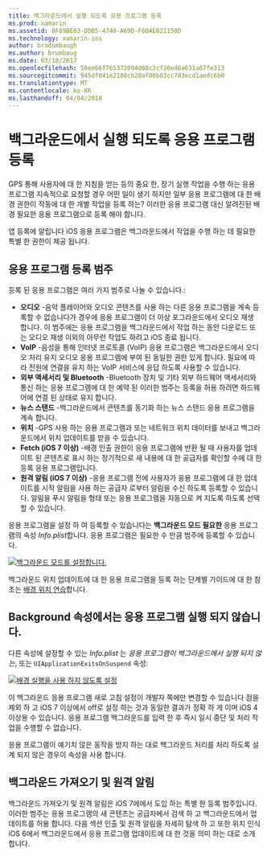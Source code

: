```yaml
---
title: 백그라운드에서 실행 되도록 응용 프로그램 등록
ms.prod: xamarin
ms.assetid: 8F89BE63-DDB5-4740-A69D-F60AEB21150D
ms.technology: xamarin-ios
author: bradumbaugh
ms.author: brumbaug
ms.date: 03/18/2017
ms.openlocfilehash: 58ee68f765372094d68c3cf30ed6a631a67fe313
ms.sourcegitcommit: 945df041e2180cb20af08b83cc703ecd1aedc6b0
ms.translationtype: MT
ms.contentlocale: ko-KR
ms.lasthandoff: 04/04/2018
---
```

# <a name="registering-applications-to-run-in-the-background"></a>백그라운드에서 실행 되도록 응용 프로그램 등록

GPS 통해 사용자에 대 한 지침을 얻는 등의 중요 한, 장기 실행 작업을 수행 하는 응용 프로그램 지속적으로 요청할 경우 어떤 일이 생기 하지만 일부 응용 프로그램에 대 한 배경 권한이 작동에 대 한 개별 작업을 등록 하는? 이러한 응용 프로그램 대신 알려진된 배경 필요한 응용 프로그램으로 등록 해야 합니다.

앱 등록에 알립니다 iOS 응용 프로그램은 백그라운드에서 작업을 수행 하는 데 필요한 특별 한 권한이 제공 됩니다.

## <a name="application-registration-categories"></a>응용 프로그램 등록 범주

등록 된 응용 프로그램은 여러 가지 범주로 나눌 수 있습니다.:

-  **오디오** -음악 플레이어와 오디오 콘텐츠를 사용 하는 다른 응용 프로그램을 계속 등록할 수 없습니다가 경우에 응용 프로그램이 더 이상 포그라운드에서 오디오 재생 합니다. 이 범주에는 응용 프로그램을 백그라운드에서 작업 하는 동안 다운로드 또는 오디오 재생 이외의 아무런 작업도 하려고 iOS 종료 됩니다.
-  **VoIP** -음성을 통해 인터넷 프로토콜 (VoIP) 응용 프로그램은 백그라운드에서 오디오 처리 유지 오디오 응용 프로그램에 부여 된 동일한 권한 있게 합니다. 필요에 따라 전원에 연결을 유지 하는 VoIP 서비스에 응답 하도록 사용할 수 있습니다.
-  **외부 액세서리 및 Bluetooth** -Bluetooth 장치 및 기타 외부 하드웨어 액세서리와 통신 하는 응용 프로그램에 대 한 예약 된 이러한 범주는 등록을 허용 하려면 하드웨어에 연결 된 상태로 유지 합니다.
-  **뉴스 스탠드** -백그라운드에서 콘텐츠를 동기화 하는 뉴스 스탠드 응용 프로그램을 계속 합니다.
-  **위치** -GPS 사용 하는 응용 프로그램과 또는 네트워크 위치 데이터를 보내고 백그라운드에서 위치 업데이트를 받을 수 있습니다.
-  **Fetch (iOS 7 이상)** -배경 인출 권한이 응용 프로그램에 반환 될 때 사용자를 업데이트 된 콘텐츠로 표시 하는 정기적으로 새 내용에 대 한 공급자를 확인할 수에 대 한 등록 응용 프로그램입니다.
-  **원격 알림 (iOS 7 이상)** -응용 프로그램 전에 사용자가 응용 프로그램에 대 한 업데이트를 시작 알림을 사용 하는 공급자 로부터 알림을 수신 하도록 등록할 수 있습니다. 알림을 푸시 알림을 형태 또는 응용 프로그램을 자동으로 켜 지도록 하도록 선택할 수 있습니다.


응용 프로그램을 설정 하 여 등록할 수 있습니다는 **백그라운드 모드 필요한** 응용 프로그램의 속성 *Info.plist*합니다. 응용 프로그램은 필요한 수 만큼 범주에 등록할 수 있습니다.

 [![](registering-applications-to-run-in-background-images/bgmodes.png "백그라운드 모드를 설정합니다.")](registering-applications-to-run-in-background-images/bgmodes.png#lightbox)

백그라운드 위치 업데이트에 대 한 응용 프로그램을 등록 하는 단계별 가이드에 대 한 참조는 [배경 위치 연습](~/ios/app-fundamentals/backgrounding/ios-backgrounding-walkthroughs/location-walkthrough.md)합니다.

## <a name="application-does-not-run-in-background-property"></a>Background 속성에서는 응용 프로그램 실행 되지 않습니다.

다른 속성에 설정할 수 있는 *Info.plist* 는 *응용 프로그램이 백그라운드에서 실행 되지 않는*, 또는 `UIApplicationExitsOnSuspend` 속성:

 [![](registering-applications-to-run-in-background-images/plist.png "배경 실행을 사용 하지 않도록 설정")](registering-applications-to-run-in-background-images/plist.png#lightbox)

이 백그라운드 응용 프로그램 새로 고침 설정이 개발자 쪽에만 변경할 수 있습니다 점을 제외 하 고 iOS 7 이상에서 off로 설정 하는 것과 동일한 결과가 정확 하 게 이며 iOS 4 이상용 수 있습니다. 응용 프로그램 백그라운드를 입력 한 후 즉시 일시 중단 및 처리 작업을 수행할 수 없습니다.

응용 프로그램이 예기치 않은 동작을 방지 하는 대로 백그라운드 처리를 처리 하도록 설계 되지 않은 경우이 속성을 사용 합니다.

## <a name="background-fetch-and-remote-notifications"></a>백그라운드 가져오기 및 원격 알림

백그라운드 가져오기 및 원격 알림은 iOS 7에에서 도입 하는 특별 한 등록 범주입니다. 이러한 범주는 응용 프로그램의 새 콘텐츠는 공급자에서 검색 하 고 백그라운드에서 업데이트를 허용 합니다. 다음 섹션 인출 및 원격 알림을 자세히 탐색 하 고 또한 위치 인식 iOS 6에서 백그라운드에서 응용 프로그램 업데이트에 대 한 것을 의미 하는 대로 소개 합니다.
